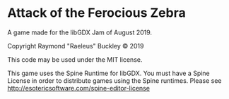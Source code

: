 # Attack of the Ferocious Zebra
A game made for the libGDX Jam of August 2019.

Copyright Raymond "Raeleus" Buckley © 2019

This code may be used under the MIT license.

This game uses the Spine Runtime for libGDX. You must have a Spine License in order to distribute games using the Spine runtimes. Please see http://esotericsoftware.com/spine-editor-license